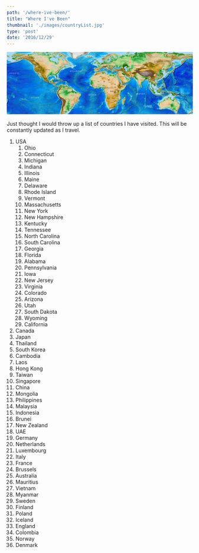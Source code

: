 ```yaml
---
path: '/where-ive-been/'
title: "Where I've Been"
thumbnail: './images/countryList.jpg'
type: 'post'
date: '2016/12/29'
---
```


![Country List](./images/countryList.jpg)


Just thought I would throw up a list of countries I have visited. This will be constantly updated as I travel.

1. USA
    1. Ohio
    2. Connecticut
    3. Michigan
    4. Indiana
    5. Illinois
    6. Maine
    7. Delaware
    8. Rhode Island
    9. Vermont
    10. Massachusetts
    11. New York
    12. New Hampshire
    13. Kentucky
    14. Tennessee
    15. North Carolina
    16. South Carolina
    17. Georgia
    18. Florida
    19. Alabama
    20. Pennsylvania
    21. Iowa
    22. New Jersey
    23. Virginia
    24. Colorado
    25. Arizona
    26. Utah
    27. South Dakota
    28. Wyoming
    29. California
2. Canada
3. Japan
4. Thailand
5. South Korea
6. Cambodia
7. Laos
8. Hong Kong
9. Taiwan
10. Singapore
11. China
12. Mongolia
13. Philippines
14. Malaysia
15. Indonesia
16. Brunei
17. New Zealand
18. UAE
19. Germany
20. Netherlands
21. Luxembourg
22. Italy
23. France
24. Brussels
25. Australia
26. Mauritius
27. Vietnam
28. Myanmar
29. Sweden
30. Finland
31. Poland
32. Iceland
33. England
34. Colombia
35. Norway
36. Denmark
